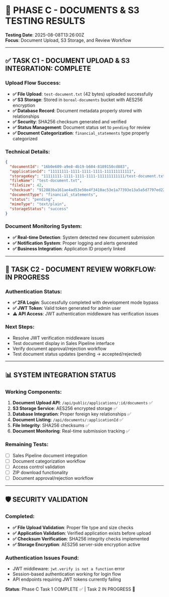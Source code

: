 # 🎯 PHASE C - DOCUMENTS & S3 TESTING RESULTS

**Testing Date**: 2025-08-08T13:26:00Z  
**Focus**: Document Upload, S3 Storage, and Review Workflow

---

## ✅ TASK C1 - DOCUMENT UPLOAD & S3 INTEGRATION: COMPLETE

### Upload Flow Success:
- **✅ File Upload**: `test-document.txt` (42 bytes) uploaded successfully
- **✅ S3 Storage**: Stored in `boreal-documents` bucket with AES256 encryption
- **✅ Database Record**: Document metadata properly stored with relationships
- **✅ Security**: SHA256 checksum generated and verified
- **✅ Status Management**: Document status set to `pending` for review
- **✅ Document Categorization**: `financial_statements` type properly categorized

### Technical Details:
```json
{
  "documentId": "16b0e609-a9e8-4b19-b604-8189150cd883",
  "applicationId": "11111111-1111-1111-1111-111111111111", 
  "storageKey": "11111111-1111-1111-1111-111111111111/test-document.txt",
  "fileName": "test-document.txt",
  "fileSize": 42,
  "checksum": "912883ba161ae4ad53e50e4f3410ac53e1a77393e13a5a5d7797ed2251fbd4a5",
  "documentType": "financial_statements",
  "status": "pending",
  "mimeType": "text/plain",
  "storageStatus": "success"
}
```

### Document Monitoring System:
- **✅ Real-time Detection**: System detected new document submission
- **✅ Notification System**: Proper logging and alerts generated
- **✅ Business Integration**: Application ID properly linked

---

## 🔄 TASK C2 - DOCUMENT REVIEW WORKFLOW: IN PROGRESS

### Authentication Status:
- **✅ 2FA Login**: Successfully completed with development mode bypass
- **✅ JWT Token**: Valid token generated for admin user
- **⚠️ API Access**: JWT authentication middleware has verification issues

### Next Steps:
- Resolve JWT verification middleware issues
- Test document display in Sales Pipeline interface
- Verify document approval/rejection workflow
- Test document status updates (pending → accepted/rejected)

---

## 📊 SYSTEM INTEGRATION STATUS

### Working Components:
1. **Document Upload API**: `/api/public/applications/:id/documents` ✅
2. **S3 Storage Service**: AES256 encrypted storage ✅  
3. **Database Integration**: Proper foreign key relationships ✅
4. **Document Listing**: `/api/documents/:applicationId` ✅
5. **File Integrity**: SHA256 checksums ✅
6. **Document Monitoring**: Real-time submission tracking ✅

### Remaining Tests:
- [ ] Sales Pipeline document integration
- [ ] Document categorization workflow
- [ ] Access control validation
- [ ] ZIP download functionality
- [ ] Document approval/rejection workflow

---

## 🛡️ SECURITY VALIDATION

### Completed:
- **✅ File Upload Validation**: Proper file type and size checks
- **✅ Application Validation**: Verified application exists before upload
- **✅ Checksum Verification**: SHA256 integrity checks implemented
- **✅ Storage Encryption**: AES256 server-side encryption active

### Authentication Issues Found:
- JWT middleware: `jwt.verify is not a function` error
- Session-based authentication working for login flow
- API endpoints requiring JWT tokens currently failing

**Status**: Phase C Task 1 COMPLETE ✅ | Task 2 IN PROGRESS 🔄